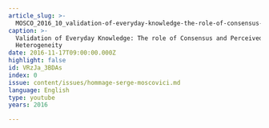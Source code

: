 ```yaml
---
article_slug: >-
  MOSCO_2016_10_validation-of-everyday-knowledge-the-role-of-consensus-and-perceived-heterogeneity
caption: >-
  Validation of Everyday Knowledge: The role of Consensus and Perceived
  Heterogeneity
date: 2016-11-17T09:00:00.000Z
highlight: false
id: VRzJa_3BDAs
index: 0
issue: content/issues/hommage-serge-moscovici.md
language: English
type: youtube
years: 2016

---
```

